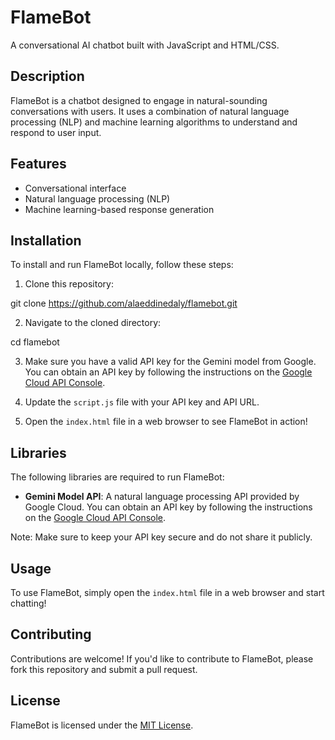 # FlameBot

A conversational AI chatbot built with JavaScript and HTML/CSS.

## Description

FlameBot is a chatbot designed to engage in natural-sounding conversations with users. It uses a combination of natural language processing (NLP) and machine learning algorithms to understand and respond to user input.

## Features

* Conversational interface
* Natural language processing (NLP)
* Machine learning-based response generation

## Installation

To install and run FlameBot locally, follow these steps:

1. Clone this repository:

git clone https://github.com/alaeddinedaly/flamebot.git

2. Navigate to the cloned directory:

cd flamebot

3. Make sure you have a valid API key for the Gemini model from Google. You can obtain an API key by following the instructions on the [Google Cloud API Console](https://console.cloud.google.com/).

4. Update the `script.js` file with your API key and API URL.

5. Open the `index.html` file in a web browser to see FlameBot in action!

## Libraries

The following libraries are required to run FlameBot:

* **Gemini Model API**: A natural language processing API provided by Google Cloud. You can obtain an API key by following the instructions on the [Google Cloud API Console](https://console.cloud.google.com/).

Note: Make sure to keep your API key secure and do not share it publicly.

## Usage

To use FlameBot, simply open the `index.html` file in a web browser and start chatting!

## Contributing

Contributions are welcome! If you'd like to contribute to FlameBot, please fork this repository and submit a pull request.

## License

FlameBot is licensed under the [MIT License](https://opensource.org/licenses/MIT).